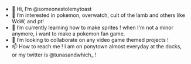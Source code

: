 - 👋 Hi, I’m @someonestolemytoast
- 👀 I’m interested in pokemon, overwatch, cult of the lamb and others like WoW, and pt!
- 🌱 I’m currently learning how to make sprites ! when I'm not a minor anymore, i want to make a pokemon fan game.
- 💞️ I’m looking to collaborate on any video game themed projects !
- 📫 How to reach me ! I am on ponytown almost everyday at the docks, or my twitter is @tunasandwhich_ !

